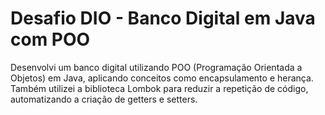 ﻿# Desafio DIO - Banco Digital em Java com POO
 
Desenvolvi um banco digital utilizando POO (Programação Orientada a Objetos) em Java, aplicando conceitos como encapsulamento e herança.
Também utilizei a biblioteca Lombok para reduzir a repetição de código, automatizando a criação de getters e setters.
